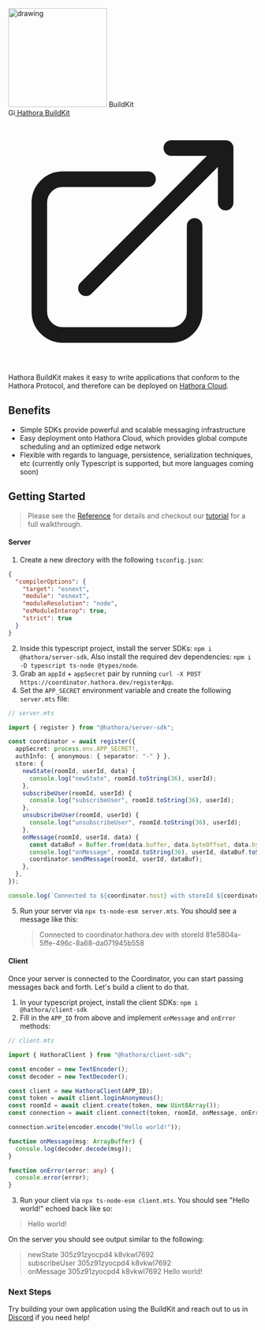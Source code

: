 <div class="hathora-logo-with-super">
  <img src="statics/logo.svg" alt="drawing" width="200"/>
  <span class="hathora-logo-super">BuildKit</span>
</div>

<a href="https://github.com/hathora/buildkits" target="_blank" class="hathora-gh-link">
  <img src="statics/GitHub-Mark-Light-32px.png" alt="GitHub logo" height="14" width="14"/>
  <span>Hathora BuildKit</span>
  <span class="hathora-link-icon">
      <svg xmlns="http://www.w3.org/2000/svg" fill="none" viewBox="0 0 24 24" stroke-width="1.5" stroke="currentColor" class="w-6 h-6">
          <path stroke="currentColor" stroke-linecap="round" stroke-linejoin="round" d="M13.5 6H5.25A2.25 2.25 0 003 8.25v10.5A2.25 2.25 0 005.25 21h10.5A2.25 2.25 0 0018 18.75V10.5m-10.5 6L21 3m0 0h-5.25M21 3v5.25" />
      </svg>
  </span>
</a>

Hathora BuildKit makes it easy to write applications that conform to the Hathora Protocol, and therefore can be deployed on [Hathora Cloud](../cloud/README.md).

## Benefits

- Simple SDKs provide powerful and scalable messaging infrastructure
- Easy deployment onto Hathora Cloud, which provides global compute scheduling and an optimized edge network
- Flexible with regards to language, persistence, serialization techniques, etc (currently only Typescript is supported, but more languages coming soon)

## Getting Started

> Please see the [Reference](/buildkit/reference.md) for details and checkout our [tutorial](/buildkit/tutorial_top_down_shooter.md) for a full walkthrough.

#### Server

1. Create a new directory with the following `tsconfig.json`:

```json
{
  "compilerOptions": {
    "target": "esnext",
    "module": "esnext",
    "moduleResolution": "node",
    "esModuleInterop": true,
    "strict": true
  }
}
```

2. Inside this typescript project, install the server SDKs: `npm i @hathora/server-sdk`. Also install the required dev dependencies: `npm i -D typescript ts-node @types/node`.
3. Grab an `appId` + `appSecret` pair by running `curl -X POST https://coordinator.hathora.dev/registerApp`.
4. Set the `APP_SECRET` environment variable and create the following `server.mts` file:

```ts
// server.mts

import { register } from "@hathora/server-sdk";

const coordinator = await register({
  appSecret: process.env.APP_SECRET!,
  authInfo: { anonymous: { separator: "-" } },
  store: {
    newState(roomId, userId, data) {
      console.log("newState", roomId.toString(36), userId);
    },
    subscribeUser(roomId, userId) {
      console.log("subscribeUser", roomId.toString(36), userId);
    },
    unsubscribeUser(roomId, userId) {
      console.log("unsubscribeUser", roomId.toString(36), userId);
    },
    onMessage(roomId, userId, data) {
      const dataBuf = Buffer.from(data.buffer, data.byteOffset, data.byteLength);
      console.log("onMessage", roomId.toString(36), userId, dataBuf.toString("utf8"));
      coordinator.sendMessage(roomId, userId, dataBuf);
    },
  },
});

console.log(`Connected to ${coordinator.host} with storeId ${coordinator.storeId}`);
```

5. Run your server via `npx ts-node-esm server.mts`. You should see a message like this:
   > Connected to coordinator.hathora.dev with storeId 81e5804a-5ffe-496c-8a68-da071945b558

#### Client

Once your server is connected to the Coordinator, you can start passing messages back and forth. Let's build a client to do that.

1. In your typescript project, install the client SDKs: `npm i @hathora/client-sdk`
2. Fill in the `APP_ID` from above and implement `onMessage` and `onError` methods:

```ts
// client.mts

import { HathoraClient } from "@hathora/client-sdk";

const encoder = new TextEncoder();
const decoder = new TextDecoder();

const client = new HathoraClient(APP_ID);
const token = await client.loginAnonymous();
const roomId = await client.create(token, new Uint8Array());
const connection = await client.connect(token, roomId, onMessage, onError);

connection.write(encoder.encode("Hello world!"));

function onMessage(msg: ArrayBuffer) {
  console.log(decoder.decode(msg));
}

function onError(error: any) {
  console.error(error);
}
```

3. Run your client via `npx ts-node-esm client.mts`. You should see "Hello world!" echoed back like so:
  > Hello world!

On the server you should see output similar to the following:
> newState 305z91zyocpd4 k8vkwl7692  
subscribeUser 305z91zyocpd4 k8vkwl7692  
onMessage 305z91zyocpd4 k8vkwl7692 Hello world!

### Next Steps

Try building your own application using the BuildKit and reach out to us in [Discord](https://discord.com/invite/hathora) if you need help!
